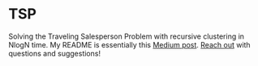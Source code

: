 # TSP
Solving the Traveling Salesperson Problem with recursive clustering in NlogN time. My README is essentially this [Medium post](https://medium.com/@kevinrmcelwee/a-traveling-salesperson-heuristic-in-nlogn-time-5201bcd347e6). [Reach out](mailto:kevinrmcelwee@gmail.com) with questions and suggestions!

